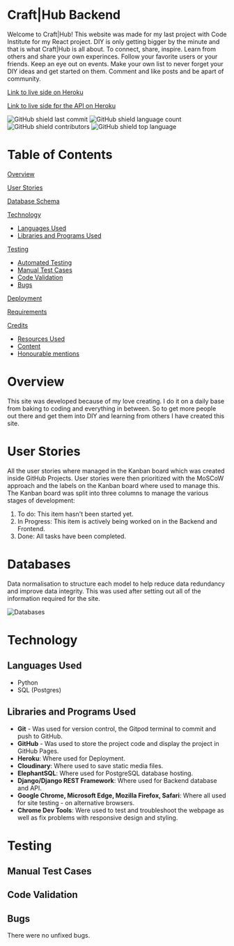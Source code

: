 # Craft|Hub Backend

Welcome to Craft|Hub! This website was made for my last project with Code Institute for my React project. DIY is only getting bigger by the minute and that is what Craft|Hub is all about. To connect, share, inspire. Learn from others and share your own experinces. Follow your favorite users or your friends. Keep an eye out on events. Make your own list to never forget your DIY ideas and get started on them. Comment and like posts and be apart of community.

[Link to live side on Heroku](https://craftconnect-6c932655ea4f.herokuapp.com/)

[Link to live side fpr the API on Heroku](https://drf-api-crafthub-d1d89ee1951b.herokuapp.com/)

![GitHub shield last commit](https://img.shields.io/github/last-commit/MiaRasmussen05/drf-api-CraftConnect?color=red)
![GitHub shield language count](https://img.shields.io/github/languages/count/MiaRasmussen05/drf-api-CraftConnect?color=orange)
![GitHub shield contributors](https://img.shields.io/github/contributors/MiaRasmussen05/drf-api-CraftConnect?color=yellow)
![GitHub shield top language](https://img.shields.io/github/languages/top/MiaRasmussen05/drf-api-CraftConnect?color=brightgree&label=html)

# Table of Contents

[Overview](#overview) 

[User Stories](#user-stories)

[Database Schema](#database-schema)

[Technology](#technology)
- [Languages Used](#languages-used)
- [Libraries and Programs Used](#libraries-and-programs-used)

[Testing](#testing)
- [Automated Testing](#automated-testing)
- [Manual Test Cases](#manual-test-cases)
- [Code Validation](#code-validation)
- [Bugs](#bugs)

[Deployment](#deployment)

[Requirements](#deployment)

[Credits](#credits)
- [Resources Used](#resources-used)
- [Content](#content)
- [Honourable mentions](#honourable-mentions)

# Overview

This site was developed because of my love creating. I do it on a daily base from baking to coding and everything in between. So to get more people out there and get them into DIY and learning from others I have created this site.

# User Stories
All the user stories where managed in the Kanban board which was created inside GitHub Projects. User stories were then prioritized with the MoSCoW approach and the labels on the Kanban board where used to manage this. The Kanban board was split into three columns to manage the various stages of development:

  1. To do: This item hasn't been started yet.
  2. In Progress: This item is actively being worked on in the Backend and Frontend.
  3. Done: All tasks have been completed.

# __Databases__

  Data normalisation to structure each model to help reduce data redundancy and improve data integrity. This was used after setting out all of the information required for the site.

  ![Databases](https://imgur.com/LlYfNNi.png)

# Technology

 ## Languages Used

  - Python
  - SQL (Postgres)

  ## Libraries and Programs Used

  - __Git__ - Was used for version control, the Gitpod terminal to commit and push to GitHub.
  - __GitHub__ - Was used to store the project code and display the project in GitHub Pages.
  - __Heroku__: Where used for Deployment.
  - __Cloudinary__: Where used to save static media files.
  - __ElephantSQL__: Where used for PostgreSQL database hosting.
  - __Django/Django REST Framework__: Where used for Backend database and API.
  - __Google Chrome, Microsoft Edge, Mozilla Firefox, Safari__: Where all used for site testing - on alternative browsers.
  - __Chrome Dev Tools__: Were used to test and troubleshoot the webpage as well as fix problems with responsive design and styling.

# Testing

  ## Manual Test Cases

  ## Code Validation

  ## Bugs

  There were no unfixed bugs.